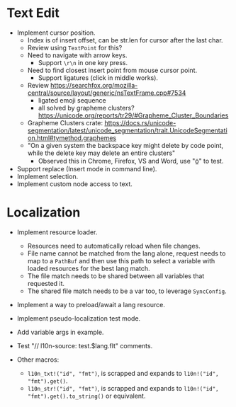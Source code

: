 # Text Edit

* Implement cursor position.
    - Index is of insert offset, can be str.len for cursor after the last char.
    - Review using `TextPoint` for this?
    - Need to navigate with arrow keys.
        - Support `\r\n` in one key press.
    - Need to find closest insert point from mouse cursor point.
        - Support ligatures (click in middle works).
    - Review https://searchfox.org/mozilla-central/source/layout/generic/nsTextFrame.cpp#7534
        - ligated emoji sequence
        - all solved by grapheme clusters? https://unicode.org/reports/tr29/#Grapheme_Cluster_Boundaries
    - Grapheme Clusters crate: https://docs.rs/unicode-segmentation/latest/unicode_segmentation/trait.UnicodeSegmentation.html#tymethod.graphemes
    - "On a given system the backspace key might delete by code point, while the delete key may delete an entire clusters"
        - Observed this in Chrome, Firefox, VS and Word, use "ö̲" to test.
* Support replace (Insert mode in command line).
* Implement selection.
* Implement custom node access to text.

# Localization

* Implement resource loader.
    - Resources need to automatically reload when file changes.
    - File name cannot be matched from the lang alone, request needs to map to a `PathBuf` and then 
      use this path to select a variable with loaded resources for the best lang match.
    - The file match needs to be shared between all variables that requested it.
    - The shared file match needs to be a var too, to leverage `SyncConfig`.
* Implement a way to preload/await a lang resource.
* Implement pseudo-localization test mode.
* Add variable args in example.
* Test "// l10n-source: test.$lang.flt" comments.

* Other macros:
    - `l10n_txt!("id", "fmt")`, is scrapped and expands to `l10n!("id", "fmt").get()`.
    - `l10n_str!("id", "fmt")`, is scrapped and expands to `l10n!("id", "fmt").get().to_string()` or equivalent.
